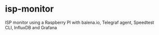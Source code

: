 # isp-monitor
ISP monitor using a Raspberry PI with balena.io, Telegraf agent, Speedtest CLI, InfluxDB and Grafana
